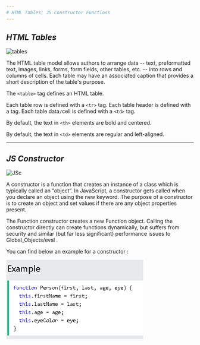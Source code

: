 ```yaml
---
# HTML Tables; JS Constructor Functions
---
```


## ***HTML Tables***

![tables](https://cdn.educba.com/academy/wp-content/uploads/2019/10/Create-Tables-in-HTML.png)

The HTML table model allows authors to arrange data -- text, preformatted text, images, links, forms, form fields, other tables, etc. -- into rows and columns of cells. Each table may have an associated caption that provides a short description of the table's purpose.

The `<table>` tag defines an HTML table.
  
Each table row is defined with a `<tr>` tag. Each table header is defined with a <th> tag. Each table data`/`cell is defined with a `<td>` tag.

By default, the text in `<th>` elements are bold and centered.

By default, the text in `<td>` elements are regular and left-aligned.
  
---

## ***JS Constructor***

![JSc](https://i.pinimg.com/736x/b0/c9/4f/b0c94f46f328124f78ba887f9e6abac7.jpg)
  
  A constructor is a function that creates an instance of a class which is typically called an “object”. In JavaScript, a constructor gets called when you declare an object using the new keyword. The purpose of a constructor is to create an object and set values if there are any object properties present.
  
  
The Function constructor creates a new Function object. Calling the constructor directly can create functions dynamically, but suffers from security and similar (but far less significant) performance issues to Global_Objects/eval .

You can find below an example for a constructor :
  
![JSc example](img/JSc.png)
